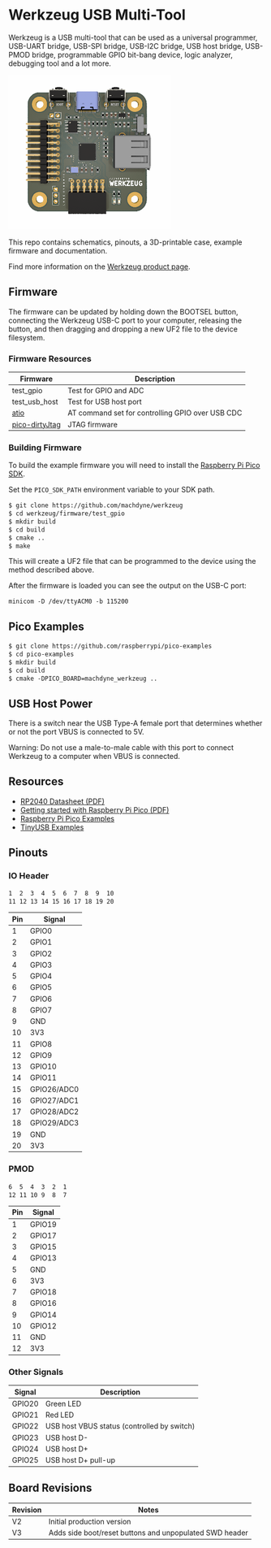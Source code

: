 # Werkzeug USB Multi-Tool

Werkzeug is a USB multi-tool that can be used as a universal programmer, USB-UART bridge, USB-SPI bridge, USB-I2C bridge, USB host bridge, USB-PMOD bridge, programmable GPIO bit-bang device, logic analyzer, debugging tool and a lot more.

![Werkzeug USB Multi-Tool](https://github.com/machdyne/werkzeug/blob/9b79874ae331459f5c31abc263e31347d1d49e67/werkzeug.png)

This repo contains schematics, pinouts, a 3D-printable case, example firmware and documentation.

Find more information on the [Werkzeug product page](https://machdyne.com/product/werkzeug-multi-tool/).

## Firmware

The firmware can be updated by holding down the BOOTSEL button, connecting the Werkzeug USB-C port to your computer, releasing the button, and then dragging and dropping a new UF2 file to the device filesystem.

### Firmware Resources

| Firmware | Description |
| --------- | ----------- |
| test\_gpio | Test for GPIO and ADC |
| test\_usb\_host | Test for USB host port |
| [atio](https://github.com/machdyne/atio) | AT command set for controlling GPIO over USB CDC |
| [pico-dirtyJtag](https://github.com/phdussud/pico-dirtyJtag) | JTAG firmware |

### Building Firmware

To build the example firmware you will need to install the [Raspberry Pi Pico SDK](https://github.com/raspberrypi/pico-sdk).

Set the `PICO_SDK_PATH` environment variable to your SDK path.

```
$ git clone https://github.com/machdyne/werkzeug
$ cd werkzeug/firmware/test_gpio
$ mkdir build
$ cd build
$ cmake ..
$ make
```

This will create a UF2 file that can be programmed to the device using the method described above.

After the firmware is loaded you can see the output on the USB-C port:

```
minicom -D /dev/ttyACM0 -b 115200
```

## Pico Examples

```
$ git clone https://github.com/raspberrypi/pico-examples
$ cd pico-examples
$ mkdir build
$ cd build
$ cmake -DPICO_BOARD=machdyne_werkzeug ..
```

## USB Host Power

There is a switch near the USB Type-A female port that determines whether or not the port VBUS is connected to 5V.

Warning: Do not use a male-to-male cable with this port to connect Werkzeug to a computer when VBUS is connected.

## Resources

  * [RP2040 Datasheet (PDF)](https://datasheets.raspberrypi.com/rp2040/rp2040-datasheet.pdf)
  * [Getting started with Raspberry Pi Pico (PDF)](https://datasheets.raspberrypi.com/pico/getting-started-with-pico.pdf)
  * [Raspberry Pi Pico Examples](https://github.com/raspberrypi/pico-examples)
  * [TinyUSB Examples](https://github.com/hathach/tinyusb/tree/master/examples)

## Pinouts

### IO Header

```
1  2  3  4  5  6  7  8  9  10
11 12 13 14 15 16 17 18 19 20
```

| Pin | Signal |
| --- | ------ |
| 1 | GPIO0 |
| 2 | GPIO1 |
| 3 | GPIO2 |
| 4 | GPIO3 |
| 5 | GPIO4 |
| 6 | GPIO5 |
| 7 | GPIO6 |
| 8 | GPIO7 |
| 9 | GND |
| 10 | 3V3 |
| 11 | GPIO8 |
| 12 | GPIO9 |
| 13 | GPIO10 |
| 14 | GPIO11 |
| 15 | GPIO26/ADC0 |
| 16 | GPIO27/ADC1 |
| 17 | GPIO28/ADC2 |
| 18 | GPIO29/ADC3 |
| 19 | GND |
| 20 | 3V3 |

### PMOD

```
6  5  4  3  2  1
12 11 10 9  8  7
```

| Pin | Signal |
| --- | ------ |
| 1 | GPIO19 |
| 2 | GPIO17 |
| 3 | GPIO15 |
| 4 | GPIO13 |
| 5 | GND |
| 6 | 3V3 |
| 7 | GPIO18 |
| 8 | GPIO16 |
| 9 | GPIO14 |
| 10 | GPIO12 |
| 11 | GND |
| 12 | 3V3 |

### Other Signals

| Signal | Description |
| ------ | ------ |
| GPIO20 | Green LED |
| GPIO21 | Red LED |
| GPIO22 | USB host VBUS status (controlled by switch) |
| GPIO23 | USB host D- |
| GPIO24 | USB host D+ |
| GPIO25 | USB host D+ pull-up |

## Board Revisions

| Revision | Notes |
| -------- | ----- |
| V2 | Initial production version |
| V3 | Adds side boot/reset buttons and unpopulated SWD header |
